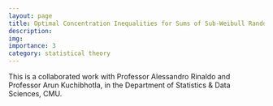 ```yaml
---
layout: page
title: Optimal Concentration Inequalities for Sums of Sub-Weibull Random Variables
description: 
img:
importance: 3
category: statistical theory
---
```


This is a collaborated work with Professor Alessandro Rinaldo and Professor Arun Kuchibhotla, in the Department of Statistics & Data Sciences, CMU.
